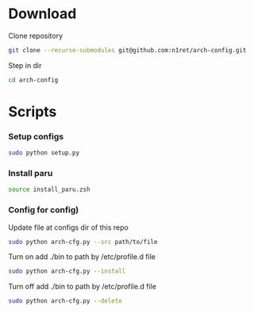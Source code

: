 # Download

Clone repository
```zsh
git clone --recurse-submodules git@github.com:n1ret/arch-config.git
```

Step in dir
```zsh
cd arch-config
```

# Scripts

### Setup configs
```zsh
sudo python setup.py
```

### Install paru
```zsh
source install_paru.zsh
```

### Config for config)

Update file at configs dir of this repo
```zsh
sudo python arch-cfg.py --src path/to/file
```

Turn on add ./bin to path by /etc/profile.d file
```zsh
sudo python arch-cfg.py --install
```

Turn off add ./bin to path by /etc/profile.d file
```zsh
sudo python arch-cfg.py --delete
```
